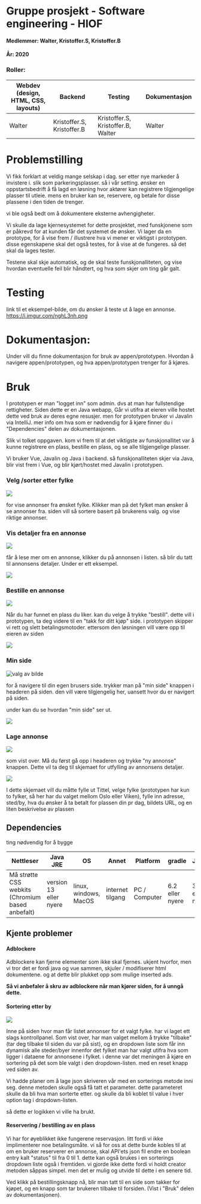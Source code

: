 # Gruppe prosjekt - Software engineering - HIOF

#### Medlemmer: Walter, Kristoffer.S, Kristoffer.B
#### År: 2020
### Roller:
Webdev (design, HTML, CSS, layouts) | Backend | Testing | Dokumentasjon |
------------ | ------------- | ------------- | ------------- |
Walter | Kristoffer.S, Kristoffer.B | Kristoffer.S, Kristoffer.B, Walter | Walter

# Problemstilling
Vi fikk forklart at veldig mange selskap i dag. ser etter nye markeder å invistere i. slik som parkeringsplasser. så i vår setting. ønsker en oppstartsbedrift å få lagd en løsning hvor aktører kan registrere tilgjengelige plasser til utleie. mens en bruker kan se, reservere, og betale for disse plassene i den tiden de trenger.

vi ble også bedt om å dokumentere eksterne avhengigheter.

Vi skulle da lage kjernesystemet for dette prosjektet, med funskjonene som er påkrevd for at kunden får det systemet de ønsker. Vi lager da en prototype, for å vise frem / illustrere hva vi mener er viktigst i prototypen. disse egenskapene skal det også testes, for å vise at de fungeres. så det skal da lages tester.

Testene skal skje automatisk, og de skal teste funskjonalliteten, og vise hvordan eventuelle feil blir håndtert, og hva som skjer om ting går galt.

# Testing
link til et eksempel-bilde, om du ønsker å teste ut å lage en annonse.
https://i.imgur.com/nghL3nh.png

# Dokumentasjon:
Under vill du finne dokumentasjon for bruk av appen/prototypen. Hvordan å navigere appen/prototypen, og hva appen/prototypen trenger for å kjøres.

# Bruk
I prototypen er man "logget inn" som admin. dvs at man har fullstendige rettigheter. Siden dette er en Java webapp, Går vi utifra at eieren ville hostet dette ved bruk av deres egne resusjer. men for prototypen bruker vi Javalin via IntelliJ. mer info om hva som er nødvendig for å kjøre finner du i "Dependencies" delen av dokumentasjonen.

Slik vi tolket oppgaven. kom vi frem til at det viktigste av funskjonallitet var å kunne registrere en plass, bestille en plass, og se alle tilgjengelige plasser. 

Vi bruker Vue, Javalin og Java i backend. så funskjonalliteten skjer via Java, blir vist frem i Vue, og blir kjørt/hostet med Javalin i prototypen. 

### Velg /sorter etter fylke
![](https://i.imgur.com/xxW5sj8.png)

for vise annonser fra ønsket fylke. Klikker man på det fylket man ønsker å se annonser fra. siden vill så sortere basert på brukerens valg. og vise riktige annonser.

### Vis detaljer fra en annonse
![](https://i.imgur.com/FpYzfI0.png)

får å lese mer om en annonse, klikker du på annonsen i listen. så blir du tatt til annonsens detaljer. Under er ett eksempel.

![](https://i.imgur.com/LTLYVVw.png)

### Bestille en annonse
![](https://i.imgur.com/MfUEobj.png)

Når du har funnet en plass du liker. kan du velge å trykke "bestill". dette vill i prototypen, ta deg videre til en "takk for ditt kjøp" side. i prototypen skipper vi rett og slett betalingsmotoder. ettersom den løsningen vill være opp til eieren av siden

![](https://i.imgur.com/Fkifynt.png)

### Min side
![valg av bilde](https://i.imgur.com/wy7JoYC.png)

for å navigere til din egen brusers side. trykker man på "min side" knappen i headeren på siden. den vill være tilgjengelig her, uansett hvor du er navigert på siden.

under kan du se hvordan "min side" ser ut.

![](https://i.imgur.com/obBr90C.png)

### Lage annonse
![](https://i.imgur.com/2J2EudS.png)

som vist over. Må du først gå opp i headeren og trykke "ny annonse" knappen. Dette vil ta deg til skjemaet for utfylling av annonsens detaljer.

![](https://i.imgur.com/qn1ZR0A.png)

I dette skjemaet vill du måtte fylle ut Tittel, velge fylke (prototypen har kun to fylker, så her har du valget mellom Oslo eller Viken), fylle inn adresse, sted/by, hva du ønsker å ta betalt for plassen din pr dag, bildets URL, og en liten beskrivelse av plassen


## Dependencies
ting nødvendig for å bygge

Nettleser | Java JRE | OS | Annet | Platform | gradle | Javalin
------------ | ------------- | ------------- | -------------| -------------| -------------| -------------|
Må strøtte CSS webkits (Chromium based anbefalt) | version 13 eller nyere | linux, windows, MacOS | internet tilgang | PC / Computer | 6.2 eller nyere | 3.7.0 eller nyere

## Kjente problemer
#### Adblockere
Adblockere kan fjerne elementer som ikke skal fjernes.
ukjent hvorfor, men vi tror det er fordi java og vue sammen, skjuler / modifiserer html dokumentene. og at dette blir plukket opp som mulige inserted ads.

**Så vi anbefaler å skru av adblockere når man kjører siden, for å unngå dette.**

#### Sortering etter by
![](https://i.imgur.com/uRNBX7a.png)

Inne på siden hvor man får listet annonser for et valgt fylke. har vi laget ett slags kontrollpanel. Som vist over, har man valget mellom å trykke "tilbake" (tar deg tilbake til siden du var på sist), og en dropdown liste som får inn dynamisk alle steder/byer innenfor det fylket man har valgt utifra hva som ligger i dataene for annonsene i fylket. i denne var det meningen å kjøre en sortering på det som ble valgt i den dropdown-listen. med en reset knapp ved siden av.

Vi hadde planer om å lage json skriveren vår med en sorterings metode inni seg. denne metoden skulle også få tatt et parameter. dette parameteret skulle da bli hva man sorterte etter. og skulle da bli koblet til value i hver option tag i dropdown-listen.

så dette er logikken vi ville ha brukt.

#### Reservering / bestilling av en plass
Vi har for øyeblikket ikke fungerene reservasjon. litt fordi vi ikke implimenterer noe betalingsmåte. vi så for oss at dette burde kobles til at om en bruker reserverer en annonse, skal API'ets json fil endre en boolean entry kalt "status" til fra 0 til 1. dette kan også brukes i en sorterings dropdown liste også i fremtiden. vi gjorde ikke dette fordi vi holdt creator metoden såppas simpel. men det er mulig og utvide til dette i en senere tid.

Ved klikk på bestillingsknapp nå, blir man tatt til en side som takker for kjøpet, og en knapp som tar brukeren tilbake til forsiden. (Vist i "Bruk" delen av dokumentasjonen).
